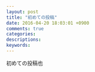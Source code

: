 ```yaml
---
layout: post
title: "初めての投稿"
date: 2016-04-20 18:03:01 +0900
comments: true
categories: 
descriptions: 
keywords: 
---
```

初めての投稿也
